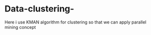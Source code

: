 # Data-clustering-
Here i use KMAN algorithm for clustering so that we can apply parallel mining concept 
